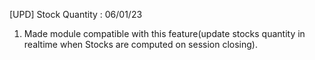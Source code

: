 [UPD] Stock Quantity : 06/01/23
1. Made module compatible with this feature(update stocks quantity in realtime when Stocks are computed on session closing).    
